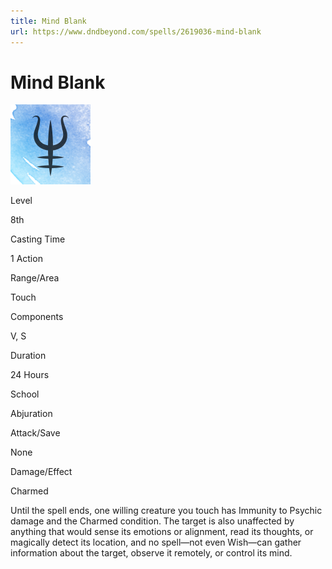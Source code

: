 ```yaml
---
title: Mind Blank
url: https://www.dndbeyond.com/spells/2619036-mind-blank
---
```


# Mind Blank

![Mind Blank](mind-blank.png)

Level

8th

Casting Time

1 Action

Range/Area

Touch

Components

V, S

Duration

24 Hours

School

Abjuration

Attack/Save

None

Damage/Effect

Charmed

Until the spell ends, one willing creature you touch has Immunity to Psychic damage and the Charmed condition. The target is also unaffected by anything that would sense its emotions or alignment, read its thoughts, or magically detect its location, and no spell—not even Wish—can gather information about the target, observe it remotely, or control its mind.